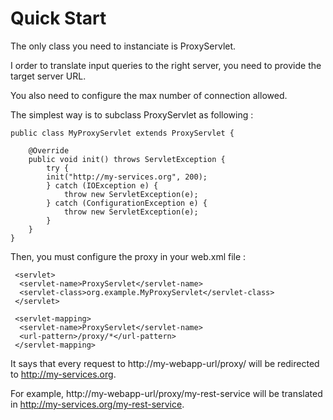 # Quick Start #

The only class you need to instanciate is ProxyServlet.

I order to translate input queries to the right server, you need to provide the target server URL.

You also need to configure the max number of connection allowed.

The simplest way is to subclass ProxyServlet as following :

```
public class MyProxyServlet extends ProxyServlet {

	@Override
	public void init() throws ServletException {
		try {
		init("http://my-services.org", 200);
		} catch (IOException e) {
			throw new ServletException(e);
		} catch (ConfigurationException e) {
			throw new ServletException(e);
		}
	}	
}
```

Then, you must configure the proxy in your web.xml file :

```
 <servlet>
  <servlet-name>ProxyServlet</servlet-name>
  <servlet-class>org.example.MyProxyServlet</servlet-class>
 </servlet>

 <servlet-mapping>
  <servlet-name>ProxyServlet</servlet-name>
  <url-pattern>/proxy/*</url-pattern>
 </servlet-mapping>
```

It says that every request to http://my-webapp-url/proxy/ will be redirected to http://my-services.org.

For example, http://my-webapp-url/proxy/my-rest-service will be translated in http://my-services.org/my-rest-service.